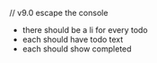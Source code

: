 // v9.0 escape the console
* there should  be a li for every todo
* each should have todo text
* each should show completed
